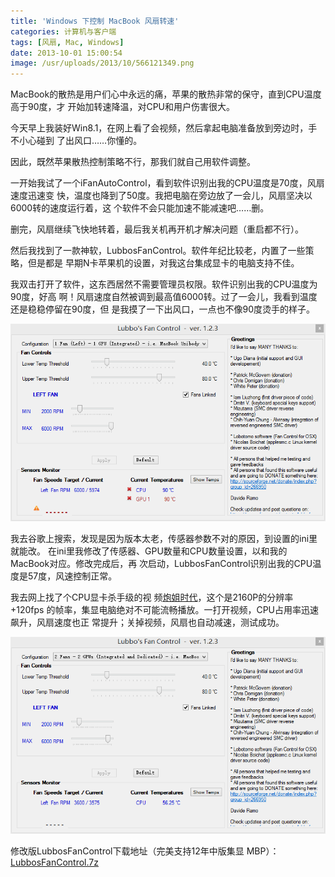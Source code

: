 ```yaml
---
title: 'Windows 下控制 MacBook 风扇转速'
categories: 计算机与客户端
tags: [风扇, Mac, Windows]
date: 2013-10-01 15:00:54
image: /usr/uploads/2013/10/566121349.png
---
```


MacBook的散热是用户们心中永远的痛，苹果的散热非常的保守，直到CPU温度高于90度，才
开始加转速降温，对CPU和用户伤害很大。

今天早上我装好Win8.1，在网上看了会视频，然后拿起电脑准备放到旁边时，手不小心碰到
了出风口……你懂的。

因此，既然苹果散热控制策略不行，那我们就自己用软件调整。

一开始我试了一个iFanAutoControl，看到软件识别出我的CPU温度是70度，风扇速度迅速变
快，温度也降到了50度。我把电脑在旁边放了一会儿，风扇坚决以6000转的速度运行着，这
个软件不会只能加速不能减速吧……删。

删完，风扇继续飞快地转着，最后我关机再开机才解决问题（重启都不行）。

然后我找到了一款神软，LubbosFanControl。软件年纪比较老，内置了一些策略，但是都是
早期N卡苹果机的设置，对我这台集成显卡的电脑支持不佳。

我双击打开了软件，这东西居然不需要管理员权限。软件识别出我的CPU温度为90度，好高
啊！风扇速度自然被调到最高值6000转。过了一会儿，我看到温度还是稳稳停留在90度，但
是我摸了一下出风口，一点也不像90度烫手的样子。

![Lubbos Fan Control](../../../../../../public/usr/uploads/2013/10/2933104397.png)

我去谷歌上搜索，发现是因为版本太老，传感器参数不对的原因，到设置的ini里就能改。
在ini里我修改了传感器、GPU数量和CPU数量设置，以和我的MacBook对应。修改完成后，再
次启动，LubbosFanControl识别出我的CPU温度是57度，风速控制正常。

我去网上找了个CPU显卡杀手级的视
频[炮姐时代](http://www.bilibili.tv/video/av719948/)，这个是2160P的分辨率+120fps
的帧率，集显电脑绝对不可能流畅播放。一打开视频，CPU占用率迅速飙升，风扇速度也正
常提升；关掉视频，风扇也自动减速，测试成功。

![/usr/uploads/2013/10/566121349.png](../../../../../../public/usr/uploads/2013/10/566121349.png)

修改版LubbosFanControl下载地址（完美支持12年中版集显
MBP）：[LubbosFanControl.7z](../../../../../../public/usr/uploads/2013/10/1691255080.7z)
